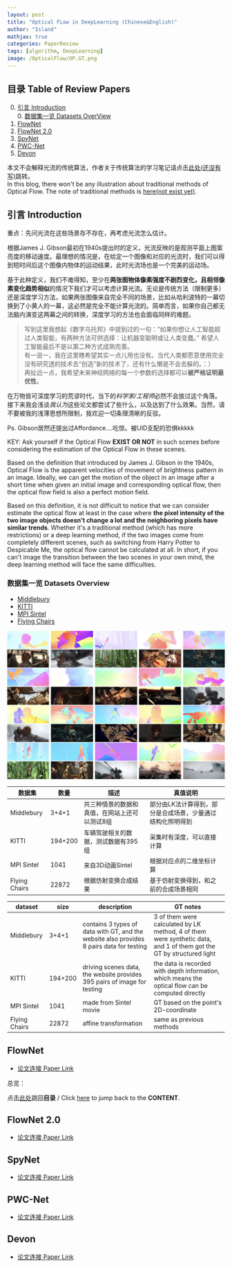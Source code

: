 ```yaml
---
layout: post
title: "Optical FLow in DeepLearning (Chinese&English)"
author: "Island"
mathjax: true
categories: PaperReview
tags: [algorithm, DeepLearning]
image: /OpticalFlow/OP.GT.png
---
```


## 目录 Table of Review Papers

0. [引言 Introduction](#引言-introduction)   
   0. [数据集一览 Datasets OverView](#数据集一览-datasets-overview)
1. [FlowNet](#flownet)
2. [FlowNet 2.0](#flownet-2.0)
3. [SpyNet](#spynet)
4. [PWC-Net](#pwc-net)
5. [Devon](#devon)

本文不会解释光流的传统算法，作者关于传统算法的学习笔记请点击[此处(还没有写)]()跳转。  
In this blog, there won't be any illustration about traditional methods of Optical Flow. The note of traditional methods is [here(not exist yet)]().

## 引言 Introduction

重点：先问光流在这些场景存不存在，再考虑光流怎么估计。  
   
根据James J. Gibson最初在1940s提出时的定义，光流反映的是观测平面上图案亮度的移动速度。最理想的情况是，在给定一个图像和对应的光流时，我们可以得到短时间后这个图像内物体的运动结果，此时光流场也是一个完美的运动场。   

基于此种定义，我们不难得知，至少在**两张图物体像素强度不剧烈变化，且相邻像素变化趋势相似**的情况下我们才可以考虑计算光流。无论是传统方法（限制更多）还是深度学习方法，如果两张图像来自完全不同的场景，比如从哈利波特的一幕切换到了小黄人的一幕，这必然是完全不能计算光流的。简单而言，如果你自己都无法脑内演变这两幕之间的转换，深度学习的方法也会面临同样的难题。   

> 写到这里我想起《数字乌托邦》中提到过的一句：“如果你想让人工智能超过人类智能，有两种方法可供选择：让机器变聪明或让人类变蠢。” 希望人工智能最后不是以第二种方式成熟完善。   
> 有一说一，我在这里瞎希望其实一点儿用也没有。当代人类都愿意使用完全没有研究透的技术去“创造”新的技术了，还有什么懒是不会去躲的。：）   
> 再扯远一点，我希望未来神经网络的每一个参数的选择都可以**被严格证明最优性**。

在万物皆可深度学习的荒谬时代，当下的*科学家/工程师*必然不会放过这个角落。接下来我会浅谈*我认为*这些论文都尝试了些什么，以及达到了什么效果。当然，请不要被我的浅薄思想所限制，我欢迎一切条理清晰的反驳。

Ps. Gibson居然还提出过Affordance....吃惊。被UID支配的恐惧kkkkk

KEY: Ask yourself if the Optical Flow **EXIST OR NOT** in such scenes before considering the estimation of the Optical Flow in these scenes.

Based on the definition that introduced by James J. Gibson in the 1940s, 
Optical Flow is the apparent velocities of 
movement of brightness pattern in an image.
Ideally, we can get the motion of the object in an image 
after a short time when given an initial image 
and corresponding optical flow, 
then the optical flow field is also a perfect motion field. 

Based on this definition, it is not difficult to notice that 
we can consider estimate the optical flow at least in the case 
where **the pixel intensity of the two image objects doesn't change a lot and the neighboring pixels have similar trends**. 
Whether it's a traditional method (which has more restrictions) or a deep learning method, if the two images come from completely different scenes, such as switching from Harry Potter to Despicable Me, 
the optical flow cannot be calculated at all. 
In short, if you can't image the transition between the two scenes in your own mind, the deep learning method will face the same difficulties.


### 数据集一览 Datasets Overview
- [Middlebury](http://vision.middlebury.edu/flow/)
- [KITTI](http://www.cvlibs.net/datasets/kitti/)
- [MPI Sintel](http://sintel.is.tue.mpg.de/downloads)
- [Flying Chairs](https://lmb.informatik.uni-freiburg.de/resources/datasets/FlyingChairs.en.html)

![Sintel](/assets/img/OpticalFlow/Sintel.png)

| 数据集  | 数量  | 描述 | 真值说明 |
| -------       | ---- | ----------- | ------------ |
| Middlebury    | 3+4+1 | 共三种情景的数据和真值，在网站上还可以测试8组 | 部分由LK法计算得到，部分是合成场景，少量通过结构化照明得到|
| KITTI         | 194+200 | 车辆驾驶相关的数据，测试数据有395组 | 采集时有深度，可以直接计算 |
| MPI Sintel    | 1041 | 来自3D动画Sintel | 根据对应点的二维坐标计算 |
| Flying Chairs | 22872 | 根据仿射变换合成结果 | 基于仿射变换得到，和之前的合成场景相同 |


| dataset | size | description | GT notes |
| -------       | ---- | ----------- | ------------ |
| Middlebury    | 3+4+1 | contains 3 types of data with GT, and the website also provides 8 pairs data for testing | 3 of them were calculated by LK method, 4 of them were synthetic data, and 1 of them got the GT by structured light |
| KITTI         | 194+200  | driving scenes data, the website provides 395 pairs of image for testing | the data is recorded with depth information, which means the optical flow can be computed directly |
| MPI Sintel    | 1041 | made from Sintel movie | GT based on the point's 2D-coordinate |
| Flying Chairs | 22872 | affine transformation | same as previous methods |




## FlowNet
- [论文连接 Paper Link](https://arxiv.org/abs/1504.06852)

总览：


点击[此处](#目录-table-of-review-papers)跳回**目录** /
Click [here](#目录-table-of-review-papers) to jump back to 
the **CONTENT**.

## FlowNet 2.0
- [论文连接 Paper Link](https://arxiv.org/abs/1612.01925)

## SpyNet
- [论文连接 Paper Link](https://arxiv.org/abs/1611.00850)

## PWC-Net
- [论文连接 Paper Link](https://arxiv.org/abs/1709.02371)

## Devon
- [论文连接 Paper Link](https://arxiv.org/abs/1802.07351)